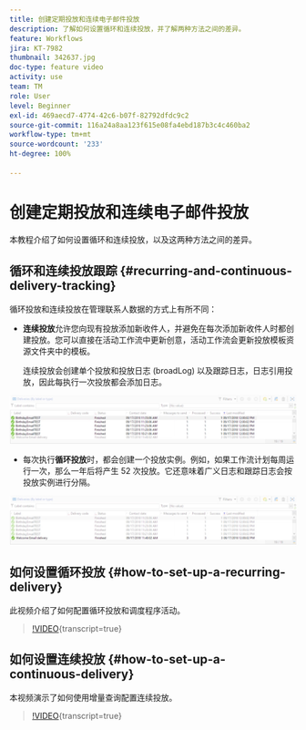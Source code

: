```yaml
---
title: 创建定期投放和连续电子邮件投放
description: 了解如何设置循环和连续投放，并了解两种方法之间的差异。
feature: Workflows
jira: KT-7982
thumbnail: 342637.jpg
doc-type: feature video
activity: use
team: TM
role: User
level: Beginner
exl-id: 469aecd7-4774-42c6-b07f-82792dfdc9c2
source-git-commit: 116a24a8aa123f615e08fa4ebd187b3c4c460ba2
workflow-type: tm+mt
source-wordcount: '233'
ht-degree: 100%

---
```


# 创建定期投放和连续电子邮件投放

本教程介绍了如何设置循环和连续投放，以及这两种方法之间的差异。

## 循环和连续投放跟踪 {#recurring-and-continuous-delivery-tracking}

循环投放和连续投放在管理联系人数据的方式上有所不同：

* **连续投放**&#x200B;允许您向现有投放添加新收件人，并避免在每次添加新收件人时都创建投放。您可以直接在活动工作流中更新创意，活动工作流会更新投放模板资源文件夹中的模板。

  连续投放会创建单个投放和投放日志 (broadLog) 以及跟踪日志，日志引用投放，因此每执行一次投放都会添加日志。

![连续投放](/help/assets/delivery_continuous.jpg)

* 每次执行&#x200B;**循环投放**&#x200B;时，都会创建一个投放实例。例如，如果工作流计划每周运行一次，那么一年后将产生 52 次投放。它还意味着广义日志和跟踪日志会按投放实例进行分隔。

![循环投放](/help/assets/delivery_recurring.jpg)

## 如何设置循环投放 {#how-to-set-up-a-recurring-delivery}

此视频介绍了如何配置循环投放和调度程序活动。

>[!VIDEO](https://video.tv.adobe.com/v/342638?quality=12&learn=on){transcript=true}

## 如何设置连续投放 {#how-to-set-up-a-continuous-delivery}

本视频演示了如何使用增量查询配置连续投放。

>[!VIDEO](https://video.tv.adobe.com/v/342637?quality=12&learn=on){transcript=true}
